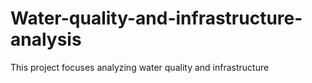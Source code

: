 # Water-quality-and-infrastructure-analysis
This project focuses analyzing water quality and infrastructure

